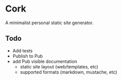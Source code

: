 # Cork
A minimalist personal static site generator.

## Todo
- Add tests
- Publish to Pub
- add Pub visible documentation
  - static site layout (web/templates, etc)
  - supported formats (markdown, mustache, etc)
